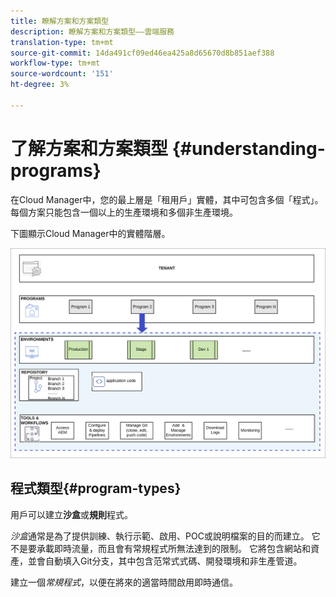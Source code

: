 ```yaml
---
title: 瞭解方案和方案類型
description: 瞭解方案和方案類型——雲端服務
translation-type: tm+mt
source-git-commit: 14da491cf09ed46ea425a8d65670d8b851aef388
workflow-type: tm+mt
source-wordcount: '151'
ht-degree: 3%

---
```



# 了解方案和方案類型 {#understanding-programs}

在Cloud Manager中，您的最上層是「租用戶」實體，其中可包含多個「程式」。  每個方案只能包含一個以上的生產環境和多個非生產環境。

下圖顯示Cloud Manager中的實體階層。

![影像](assets/program-types1.png)

## 程式類型{#program-types}

用戶可以建立&#x200B;**沙盒**&#x200B;或&#x200B;**規則**&#x200B;程式。

*沙盒*&#x200B;通常是為了提供訓練、執行示範、啟用、POC或說明檔案的目的而建立。 它不是要承載即時流量，而且會有常規程式所無法達到的限制。 它將包含網站和資產，並會自動填入Git分支，其中包含范常式式碼、開發環境和非生產管道。

建立一個&#x200B;*常規程式*，以便在將來的適當時間啟用即時通信。